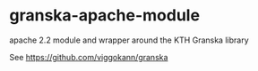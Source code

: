 granska-apache-module
=====================

apache 2.2 module and wrapper around the KTH Granska library

See https://github.com/viggokann/granska
